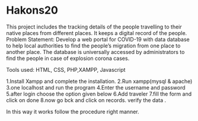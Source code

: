 # Hakons20
This project includes the tracking details of the people travelling to their native places from different places. It keeps a digital record of the people.
Problem Statement: Develop a web portal for COVID-19 with data database to help local authorities to find the people’s migration from one place to another place. The database is universally accessed by administrators to find the people in case of explosion corona cases.

Tools used: HTML, CSS, PHP,XAMPP, Javascript

1.Install Xampp and complete the installation.
2.Run xampp(mysql & apache)
3.one localhost and run the program
4.Enter the username and password 
5.after login choose the option given below
6.Add traveler
7.fill the form and click on done
8.now go bck and click on records.
verify the data .

In this way it works follow the procedure right manner.
